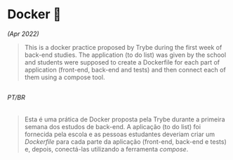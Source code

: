 # Docker :whale:
*(Apr 2022)*

> This is a docker practice proposed by Trybe during the first week of back-end studies. The application (to do list) was given by the school and students were supposed to create a Dockerfile for each part of application (front-end, back-end and tests) and then connect each of them using a compose tool.
##
###### PT/BR
> Esta é uma prática de Docker proposta pela Trybe durante a primeira semana dos estudos de back-end. A aplicação (to do list) foi fornecida pela escola e as pessoas estudantes deveriam criar um _Dockerfile_ para cada parte da aplicação (front-end, back-end e tests) e, depois, conectá-las utilizando a ferramenta _compose_.

